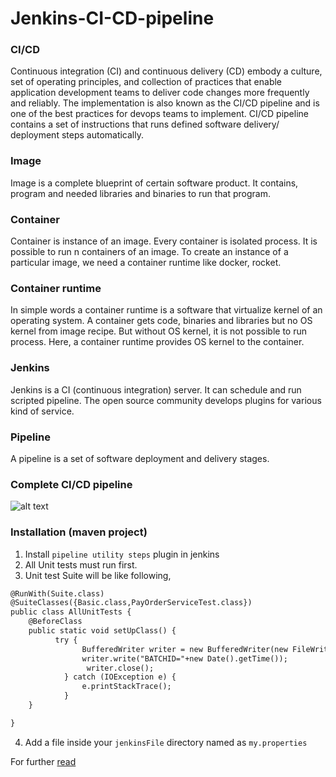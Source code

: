 # Jenkins-CI-CD-pipeline
### CI/CD
Continuous integration (CI) and continuous delivery (CD) embody a culture, set of operating principles, and collection of practices that enable application development teams to deliver code changes more frequently and reliably. The implementation is also known as the CI/CD pipeline and is one of the best practices for devops teams to implement. CI/CD pipeline contains a set of instructions that runs defined software delivery/ deployment steps automatically. 
### Image 
Image is a complete blueprint of certain software product. It contains, program and needed libraries and binaries to run that program. 
### Container
Container is instance of an image. Every container is isolated process. It is possible to run n containers of an image. To create an instance of a particular image, we need a container runtime like docker, rocket. 
### Container runtime
In simple words a container runtime is a software that virtualize kernel of an operating system. A container gets code, binaries and libraries but no OS kernel from image recipe. But without OS kernel, it is not possible to run process. Here, a container runtime provides OS kernel to the container.
### Jenkins
Jenkins is a CI (continuous integration) server. It can schedule and run scripted pipeline. The open source community develops plugins for various kind of service. 
### Pipeline
A pipeline is a set of software deployment and delivery stages. 
### Complete CI/CD pipeline
![alt text](https://github.com/zeromsi/CI-CD/blob/master/Jenkins/CI%252FCD%20Pipeline.png?raw=true)

### Installation (maven project)
1. Install ``` pipeline utility steps ``` plugin in jenkins
2. All Unit tests must run first. 
3. Unit test Suite will be like following,
```xml 
@RunWith(Suite.class)
@SuiteClasses({Basic.class,PayOrderServiceTest.class})
public class AllUnitTests {
	@BeforeClass
	public static void setUpClass() {
		  try {
	        	BufferedWriter writer = new BufferedWriter(new FileWriter("./jenkins/my.properties"));
				writer.write("BATCHID="+new Date().getTime());
				 writer.close();
			} catch (IOException e) {
				e.printStackTrace();
			}
	}

}
```
4. Add a file inside your ``` jenkinsFile ``` directory named as ``` my.properties ```


For further [read](https://docs.google.com/document/d/1gdhxoADVA8Tsz1kfNUL4lqVL5P8mytcQexZn6kociiU/edit)
